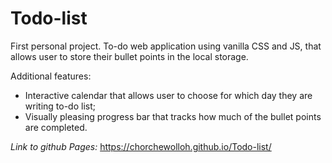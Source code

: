 # Todo-list

First personal project. To-do web application using vanilla CSS and JS, that allows user to store their bullet points in the local storage.

Additional features:
  - Interactive calendar that allows user to choose for which day they are writing to-do list;
  - Visually pleasing progress bar that tracks how much of the bullet points are completed.
  
*Link to github Pages:* https://chorchewolloh.github.io/Todo-list/
